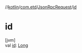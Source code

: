 //[kotlin](../../../index.md)/[com.etd](../index.md)/[JsonRpcRequest](index.md)/[id](id.md)

# id

[jvm]\
val [id](id.md): [Long](https://kotlinlang.org/api/latest/jvm/stdlib/kotlin/-long/index.html)
